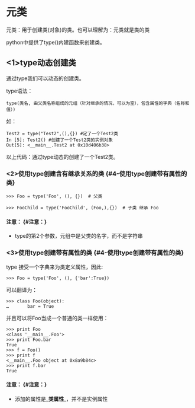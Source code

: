 # 元类

元类：用于创建类\(对象\)的类。也可以理解为：元类就是类的类

python中提供了type\(\)内建函数来创建类。

## &lt;1&gt;type动态创建类

通过type我们可以动态的创建类。

type语法：

```
type(类名, 由父类名称组成的元组（针对继承的情况，可以为空），包含属性的字典（名称和值）)
```

如：

```
Test2 = type("Test2",(),{}) #定了一个Test2类
In [5]: Test2() #创建了一个Test2类的实例对象
Out[5]: <__main__.Test2 at 0x10d406b38>
```

以上代码：通过type动态的创建了一个Test2类。

### &lt;2&gt;使用type创建含有继承关系的类 {#4-使用type创建带有属性的类}

```
>>> Foo = type('Foo', (), {})  # 父类
```

```
>>> FooChild = type('FooChild', (Foo,),{})  # 子类 继承 Foo
```

#### 注意： {#注意：}

* type的第2个参数，元组中是父类的名字，而不是字符串

### &lt;3&gt;使用type创建带有属性的类 {#4-使用type创建带有属性的类}

type 接受一个字典来为类定义属性，因此:

```
>>> Foo = type('Foo', (), {'bar':True})
```

可以翻译为：

```
>>> class Foo(object):
…       bar = True
```

并且可以将Foo当成一个普通的类一样使用：

```
>>> print Foo
<class '__main__.Foo'>
>>> print Foo.bar
True
>>> f = Foo()
>>> print f
<__main__.Foo object at 0x8a9b84c>
>>> print f.bar
True
```

#### 注意： {#注意：}

* 添加的属性是_**类属性**_，并不是实例属性



